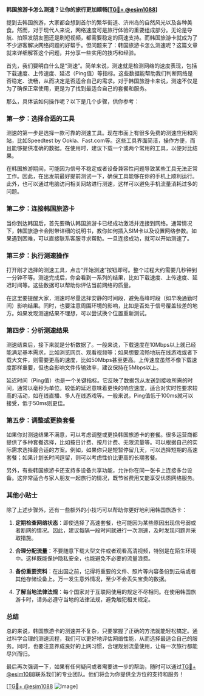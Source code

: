 **韩国旅游卡怎么测速？让你的旅行更加顺畅[[TG💪+ @esim1088](https://t.me/s/esim1088)]**

提到去韩国旅游，大家都会想到首尔的繁华街道、济州岛的自然风光以及各种美食。然而，对于现代人来说，网络速度可是旅行体验的重要组成部分。无论是导航、拍照发朋友圈还是刷短视频，都需要稳定的网速支持。而韩国旅游卡就成为了不少游客解决网络问题的好帮手。但问题来了：韩国旅游卡怎么测速呢？这篇文章就来详细解答这个问题，并分享一些实用的技巧和经验。

首先，我们要明白什么是“测速”。简单来说，测速就是检测网络的速度表现，包括下载速度、上传速度、延迟（Ping值）等指标。这些数据能帮助我们判断网络是否稳定、流畅，从而决定是否适合自己的需求。对于韩国旅游卡来说，测速不仅是为了确保正常使用，更是为了找到最适合自己的套餐和服务。

那么，具体该如何操作呢？以下是几个步骤，供你参考：

### **第一步：选择合适的工具**
测速的第一步是选择一款可靠的测速工具。现在市面上有很多免费的测速应用和网站，比如Speedtest by Ookla、Fast.com等。这些工具界面简洁，操作方便，而且能够提供准确的数据。在使用时，建议下载一个或两个常用的工具，以便对比结果。

在韩国旅游期间，可能因为信号不稳定或者设备兼容性问题导致某些工具无法正常工作。因此，在出发前最好提前测试一下，确保工具能够在你的手机上顺利运行。此外，也可以通过电脑访问相关网站进行测速，这样可以避免手机流量消耗过多的问题。

### **第二步：连接韩国旅游卡**
当你到达韩国后，首先要确认韩国旅游卡已经成功激活并连接到网络。通常情况下，韩国旅游卡会附带详细的说明书，教你如何插入SIM卡以及设置网络参数。如果遇到困难，可以直接联系客服寻求帮助。一旦连接成功，就可以开始测速了。

### **第三步：执行测速操作**
打开刚才选择的测速工具，点击“开始测速”按钮即可。整个过程大约需要几秒钟到一分钟不等。测速完成后，你会看到一系列的结果，比如下载速度、上传速度、延迟时间等。这些数据可以帮助你评估当前网络的质量。

在这里要提醒大家，测速时尽量选择安静的时间段，避免高峰时段（如早晚通勤时间）影响结果。同时，也要注意周围环境的影响，比如是否处于信号覆盖较差的地方。如果发现测速结果不理想，可以尝试换个位置重新测试。

### **第四步：分析测速结果**
测速结束后，接下来就是分析数据了。一般来说，下载速度在10Mbps以上就已经能满足基本需求，比如浏览网页、观看视频等；如果想要流畅地玩在线游戏或者下载大文件，则需要更高的速度，比如50Mbps甚至更高。上传速度虽然不像下载速度那样重要，但也会影响文件传输效率，建议保持在5Mbps以上。

延迟时间（Ping值）也是一个关键指标。它反映了数据包从发送到接收所需的时间，通常以毫秒为单位。较低的延迟意味着更快的响应速度，适合对实时性要求较高的活动，如在线直播、多人在线游戏等。一般来说，Ping值低于100ms就可以接受，低于50ms则更佳。

### **第五步：调整或更换套餐**
如果你对测速结果不满意，可以考虑调整或更换韩国旅游卡的套餐。很多运营商都提供了多种套餐选择，比如按日计费、按月计费、无限流量等。可以根据自己的实际需求选择最合适的方案。例如，如果你只是短暂停留几天，可以选择短期的高速套餐；如果计划长时间逗留，则可以考虑性价比更高的长期套餐。

另外，有些韩国旅游卡还支持多设备共享功能，允许你在同一张卡上连接多台设备。这非常适合与家人朋友一起旅行的情况，既节省费用又能享受优质网络服务。

### **其他小贴士**
除了上述步骤外，还有一些额外的小技巧可以帮助你更好地利用韩国旅游卡：

1. **定期检查网络状态**：即使选择了高速套餐，也可能因为某些原因出现信号弱或者断网的情况。因此，建议每隔一段时间就进行一次测速，及时发现问题并采取措施。
   
2. **合理分配流量**：不要随意下载大型文件或者观看高清视频，特别是在陌生环境中。这样既能保护隐私安全，也能避免不必要的流量浪费。

3. **备份重要资料**：在出国之前，记得将重要的文件、照片等内容备份到云端或者其他存储设备上。万一发生意外情况，至少不会丢失宝贵的数据。

4. **了解当地法律法规**：每个国家对于互联网使用的规定不尽相同。在使用韩国旅游卡时，请务必遵守当地的法律法规，避免触犯相关规定。

### **总结**
总的来说，韩国旅游卡的测速并不复杂，只要掌握了正确的方法就能轻松搞定。通过科学合理的测速流程，我们可以更好地评估网络性能，从而选择最适合自己的服务。同时，也要注意养成良好的上网习惯，合理规划流量使用，让每一次旅行都能尽兴而归。

最后再次强调一下，如果有任何疑问或者需要进一步的帮助，随时可以通过[TG💪+ @esim1088](https://t.me/s/esim1088)联系我们的专业团队。他们将会为你提供全方位的支持和服务！

[[TG💪+ @esim1088](https://t.me/s/esim1088) ![Image](https://i.postimg.cc/4NQfJmqS/Snipaste-2025-05-13-00-14-12.png)]
